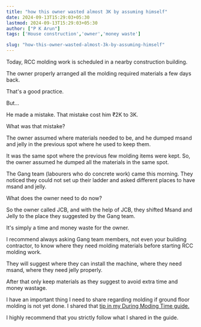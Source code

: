 ```yaml
---
title: "how this owner wasted almost 3K by assuming himself"
date: 2024-09-13T15:29:03+05:30
lastmod: 2024-09-13T15:29:03+05:30
author: ["P K Arun"]
tags: ['House construction','owner','money waste']

slug: "how-this-owner-wasted-almost-3k-by-assuming-himself"
---
```


Today, RCC molding work is scheduled in a nearby construction building.

The owner properly arranged all the molding required materials a few days back.

That's a good practice.

But…

He made a mistake. That mistake cost him ₹2K to 3K.

What was that mistake?

The owner assumed where materials needed to be, and he dumped msand and jelly in the previous spot where he used to keep them.

It was the same spot where the previous few molding items were kept. So, the owner assumed he dumped all the materials in the same spot.

The Gang team (labourers who do concrete work) came this morning. They noticed they could not set up their ladder and asked different places to have msand and jelly.

What does the owner need to do now?

So the owner called JCB, and with the help of JCB, they shifted Msand and Jelly to the place they suggested by the Gang team.

It's simply a time and money waste for the owner.

I recommend always asking Gang team members, not even your building contractor, to know where they need molding materials before starting RCC molding work.

They will suggest where they can install the machine, where they need msand, where they need jelly properly.

After that only keep materials as they suggest to avoid extra time and money wastage.

I have an important thing I need to share regarding molding if ground floor molding is not yet done. I shared that [tip in my During Moding Time guide.](https://houseconstructionguide.com/during-molding-time/)

I highly recommend that you strictly follow what I shared in the guide.